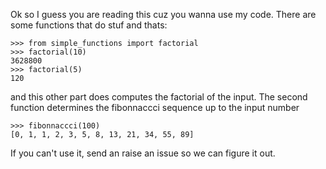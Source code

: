Ok so I guess you are reading this cuz you wanna use my code. There are some
functions that do stuf and thats:

    >>> from simple_functions import factorial
    >>> factorial(10)
    3628800
	>>> factorial(5)
    120
and this other part does computes the factorial of the input. The second function determines the fibonnaccci sequence up to the input number

    >>> fibonnaccci(100)
    [0, 1, 1, 2, 3, 5, 8, 13, 21, 34, 55, 89]

If you can't use it, send an raise an issue so we can figure it out.
